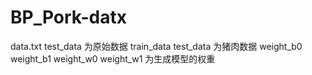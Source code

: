 # BP_Pork-datx
data.txt   test_data 为原始数据
train_data test_data 为猪肉数据
weight_b0 weight_b1  weight_w0 weight_w1 为生成模型的权重

